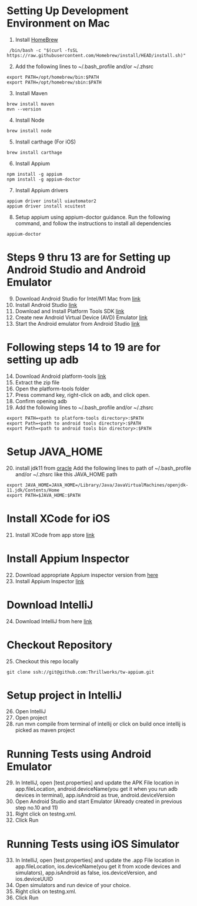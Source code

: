 # Setting Up Development Environment on Mac
1. Install [HomeBrew](https://brew.sh/)
```
 /bin/bash -c "$(curl -fsSL https://raw.githubusercontent.com/Homebrew/install/HEAD/install.sh)"
```

2. Add the following lines to ~/.bash_profile and/or ~/.zhsrc
```
export PATH=/opt/homebrew/bin:$PATH
export PATH=/opt/homebrew/sbin:$PATH
```

3. Install Maven
```
brew install maven
mvn --version
```

4. Install Node
```
brew install node
```

5. Install carthage (For iOS)
```
brew install carthage
```

6. Install Appium
```
npm install -g appium
npm install -g appium-doctor
```

7. Install Appium drivers
```
appium driver install uiautomator2
appium driver install xcuitest 
```

8. Setup appium using appium-doctor guidance. Run the following command, and follow the instructions to install all dependencies
```
appium-doctor
```

# Steps 9 thru 13 are for Setting up Android Studio and Android Emulator
9. Download Android Studio for Intel/M1 Mac from [link](https://developer.android.com/studio)
10. Install Android Studio [link](https://developer.android.com/studio/install)
11. Download and Install Platform Tools SDK [link](https://developer.android.com/tools/releases/platform-tools)
12. Create new Android Virtual Device (AVD) Emulator [link](https://developer.android.com/studio/run/managing-avds)
13. Start the Android emulator from Android Studio [link](https://developer.android.com/studio/run/emulator#runningapp)

# Following steps 14 to 19 are for setting up adb
14. Download Android platform-tools [link](https://dl.google.com/android/repository/platform-tools-latest-darwin.zip)
15. Extract the zip file
16. Open the platform-tools folder
17. Press command key, right-click on adb, and click open.
18. Confirm opening adb
19. Add the following lines to ~/.bash_profile and/or ~/.zhsrc
```
export PATH=<path to platform-tools directory>:$PATH
export Path=<path to android tools directory>:$PATH
export Path=<path to android tools bin directory>:$PATH
```
# Setup JAVA_HOME
20. install jdk11 from [oracle](https://www.oracle.com/ca-en/java/technologies/downloads/#java11) Add the following lines to path of ~/.bash_profile and/or ~/.zhsrc like this JAVA_HOME path
```
export JAVA_HOME=JAVA_HOME=/Library/Java/JavaVirtualMachines/openjdk-11.jdk/Contents/Home
export PATH=$JAVA_HOME:$PATH
```

# Install XCode for iOS
21. Install XCode  from app store [link](https://apps.apple.com/us/app/xcode/id497799835?mt=12)

# Install Appium Inspector
22. Download appropriate Appium inspector version from [here](https://github.com/appium/appium-inspector/releases)
23. Install Appium Inspector [link](https://github.com/appium/appium-inspector#installing-on-macos)

# Download IntelliJ
24. Download IntelliJ from here [link](https://www.jetbrains.com/idea/download)

# Checkout Repository
25. Checkout this repo locally
```
git clone ssh://git@github.com:Thrillworks/tw-appium.git
```

# Setup project in IntelliJ
26. Open IntelliJ
27. Open project
28. run mvn compile from terminal of intellij or click on build once intellij is picked as maven project

# Running Tests using Android Emulator
29. In IntelliJ, open [test.properties] and update the APK File location in app.fileLocation, android.deviceName(you get it when you run adb devices in terminal), app.isAndroid as true, android.deviceVersion
30. Open Android Studio and start Emulator (Already created in previous step no.10 and 11)
31. Right click on testng.xml.
32. Click Run

# Running Tests using iOS Simulator
33. In IntelliJ, open [test.properties] and update the .app File location in app.fileLocation, ios.deviceName(you get it from xcode devices and simulators), app.isAndroid as false, ios.deviceVersion, and ios.deviceUUID
34. Open simulators and run device of your choice.
35. Right click on testng.xml.
36. Click Run

